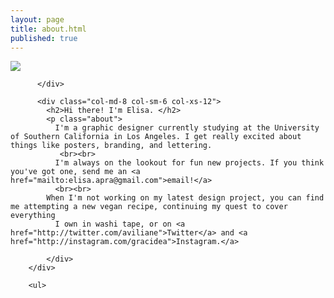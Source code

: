 ```yaml
---
layout: page
title: about.html
published: true
---
```




<div class="content">
        <div class="row content-center">
          <div class="col-md-12 col-sm-12 col-xs-12">
            <img class="img-responsive" src="/img/elisa.jpg">

          </div>

          <div class="col-md-8 col-sm-6 col-xs-12">
            <h2>Hi there! I'm Elisa. </h2>
            <p class="about">
              I'm a graphic designer currently studying at the University of Southern California in Los Angeles. I get really excited about things like posters, branding, and lettering.
               <br><br>
              I'm always on the lookout for fun new projects. If you think you've got one, send me an <a href="mailto:elisa.apra@gmail.com">email!</a>
              <br><br>
            When I'm not working on my latest design project, you can find me attempting a new vegan recipe, continuing my quest to cover everything
              I own in washi tape, or on <a href="http://twitter.com/aviliane">Twitter</a> and <a href="http://instagram.com/gracidea">Instagram.</a>

            </div>
        </div>

        <ul>

</ul>
